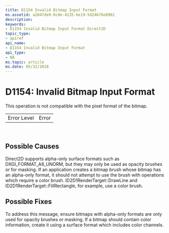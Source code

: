 ```yaml
---
title: D1154 Invalid Bitmap Input Format
ms.assetid: a2847de9-0c8e-4135-be19-5d24676e8962
description: 
keywords:
- D1154 Invalid Bitmap Input Format Direct2D
topic_type:
- apiref
api_name:
- D1154 Invalid Bitmap Input Format
api_type:
- NA
ms.topic: article
ms.date: 05/31/2018
---
```


# D1154: Invalid Bitmap Input Format

This operation is not compatible with the pixel format of the bitmap.



|             |       |
|-------------|-------|
| Error Level | Error |



 

## Possible Causes

Direct2D supports alpha-only surface formats such as DXGI\_FORMAT\_A8\_UNORM, but they may only be used as opacity brushes or for masking. If an application creates a bitmap brush whose bitmap has an alpha-only format, it should not attempt to use the brush with operations which require a color brush. ID2D1RenderTarget::DrawLine and ID2D1RenderTarget::FillRectangle, for example, use a color brush.

## Possible Fixes

To address this message, ensure bitmaps with alpha-only formats are only used for opacity brushes or masking. If a bitmap should contain color information, create it using a surface format which includes color channels.

 

 




